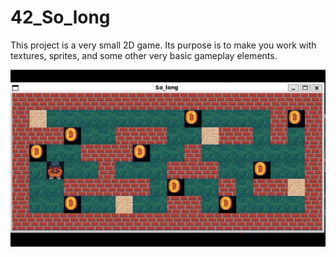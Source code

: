 # 42_So_long
This project is a very small 2D game.
Its purpose is to make you work with textures, sprites,
and some other very basic gameplay elements.

![](https://github.com/cloraronco/42_So_long/blob/master/solong_demoGIF.gif)
